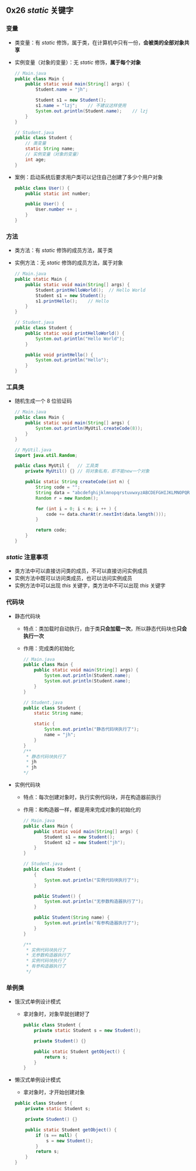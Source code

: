 ## 0x26 $static$ 关键字

### 变量

- 类变量：有 $static$ 修饰，属于类，在计算机中只有一份，**会被类的全部对象共享**
- 实例变量（对象的变量）：无 $static$ 修饰，**属于每个对象**

  ```java
  // Main.java
  public class Main {
      public static void main(String[] args) {
          Student.name = "jh";

          Student s1 = new Student();
          s1.name = "lzj";    // 不建议这样使用
          System.out.println(Student.name);    // lzj
      }
  }

  // Student.java
  public class Student {
      // 类变量
      static String name;
      // 实例变量（对象的变量）
      int age;
  }
  ```

- 案例：启动系统后要求用户类可以记住自己创建了多少个用户对象

  ```java
  public class User() {
      public static int number;

      public User() {
          User.number ++ ;
      }
  }
  ```

### 方法

- 类方法：有 $static$ 修饰的成员方法，属于类
- 实例方法：无 $static$ 修饰的成员方法，属于对象

  ```java
  // Main.java
  public static Main {
      public static void main(String[] args) {
          Student.printHelloWorld();  // Hello World
          Student s1 = new Student();
          s1.printHello();    // Hello
      }
  }

  // Student.java
  public class Student {
      public static void printHelloWorld() {
          System.out.println("Hello World");
      }

      public void printHello() {
          System.out.println("Hello");
      }
  }
  ```

### 工具类

- 随机生成一个 8 位验证码

  ```java
  // Main.java
  public class Main {
      public static void main(String[] args) {
          System.out.println(MyUtil.createCode(8));
      }
  }

  // MyUtil.java
  import java.util.Random;

  public class MyUtil {   // 工具类
      private MyUtil() {} // 将对象私有，即不能new一个对象

      public static String createCode(int n) {
          String code = "";
          String data = "abcdefghijklmnopqrstuvwxyzABCDEFGHIJKLMNOPQRSTUVWXYZ0123456789";
          Random r = new Random();

          for (int i = 0; i < n; i ++ ) {
              code += data.charAt(r.nextInt(data.length()));
          }

          return code;
      }
  }
  ```

### $static$ 注意事项

- 类方法中可以直接访问类的成员，不可以直接访问实例成员
- 实例方法中既可以访问类成员，也可以访问实例成员
- 实例方法中可以出现 $this$ 关键字，类方法中不可以出现 $this$ 关键字

### 代码块

- 静态代码块

  - 特点：类加载时自动执行，由于类**只会加载一次**，所以静态代码块也**只会执行一次**
  - 作用：完成类的初始化

    ```java
    // Main.java
    public class Main {
        public static void main(String[] args) {
            System.out.println(Student.name);
            System.out.println(Student.name);
        }
    }

    // Student.java
    public class Student {
        static String name;

        static {
            System.out.println("静态代码块执行了");
            name = "jh";
        }
    }
    /**
     * 静态代码块执行了
     * jh
     * jh
    */
    ```

- 实例代码块

  - 特点：每次创建对象时，执行实例代码块，并在构造器前执行
  - 作用：和构造器一样，都是用来完成对象的初始化的

    ```java
    // Main.java
    public class Main {
        public static void main(String[] args) {
            Student s1 = new Student();
            Student s2 = new Student("jh");
        }
    }

    // Student.java
    public class Student {
        {
            System.out.println("实例代码块执行了");
        }

        public Student() {
            System.out.println("无参数构造器执行了");
        }

        public Student(String name) {
            System.out.println("有参构造器执行了");
        }
    }

    /**
     * 实例代码块执行了
     * 无参数构造器执行了
     * 实例代码块执行了
     * 有参构造器执行了
     */
    ```

### 单例类

- 饿汉式单例设计模式

  - 拿对象时，对象早就创建好了

    ```java
    public class Student {
        private static Student s = new Student();

        private Student() {}

        public static Student getObject() {
            return s;
        }
    }
    ```

- 懒汉式单例设计模式

  - 拿对象时，才开始创建对象

  ```java
  public class Student {
      private static Student s;

      private Student() {}

      public static Student getObject() {
          if (s == null) {
              s = new Student();
          }
          return s;
      }
  }
  ```